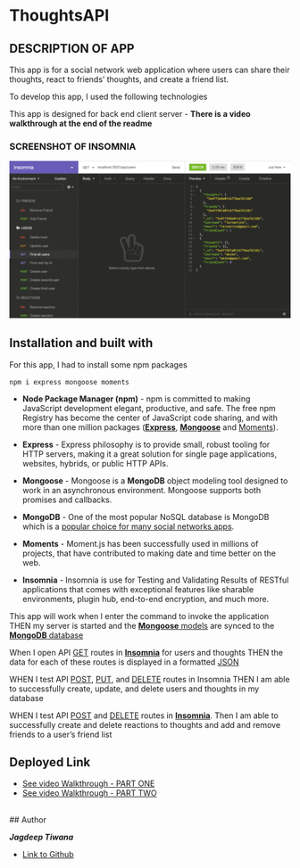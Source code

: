 # ThoughtsAPI


## DESCRIPTION OF APP

This app is for a social network web application where users can share their thoughts, react to friends’ thoughts, and create a friend list.

To develop this app, I used the following technologies

This app is designed for back end client server - **There is a video walkthrough at the end of the readme**

### SCREENSHOT OF INSOMNIA

![NoSQL - Insomnia](./utils/assets/18-nosql-homework-demo-01.gif)


## Installation and built with

For this app, I had to install some npm packages

````
npm i express mongoose moments
````

- **Node Package Manager (npm)** - npm is committed to making JavaScript development elegant, productive, and safe. The free npm Registry has become the center of JavaScript code sharing, and with more than one million packages (<ins>**Express**</ins>, <ins>**Mongoose**</ins> and <ins>Moments</ins>).

- **Express** - Express philosophy is to provide small, robust tooling for HTTP servers, making it a great solution for single page applications, websites, hybrids, or public HTTP APIs.

- **Mongoose** - Mongoose is a **MongoDB** object modeling tool designed to work in an asynchronous environment. Mongoose supports both promises and callbacks.

- **MongoDB** - One of the most popular NoSQL database is MongoDB which is a <ins>popular choice for many social networks apps</ins>.

- **Moments** - Moment.js has been successfully used in millions of projects, that have contributed to making date and time better on the web.

- **Insomnia** - Insomnia is use for Testing and Validating Results of RESTful applications that comes with exceptional features like sharable environments, plugin hub, end-to-end encryption, and much more.

This app will work when I enter the command to invoke the application THEN my server is started and the <ins>**Mongoose** models</ins> are synced to the <ins>**MongoDB** database</ins>

When I open API <ins>GET</ins> routes in <ins>**Insomnia**</ins> for users and thoughts
THEN the data for each of these routes is displayed in a formatted <ins>JSON</ins>

WHEN I test API <ins>POST</ins>, <ins>PUT</ins>, and <ins>DELETE</ins> routes in Insomnia
THEN I am able to successfully create, update, and delete users and thoughts in my database

WHEN I test API <ins>POST</ins> and <ins>DELETE</ins> routes in <ins>**Insomnia**</ins>. Then I am able to successfully create and delete reactions to thoughts and add and remove friends to a user’s friend list


## Deployed Link
* [See video Walkthrough - PART ONE](https://youtu.be/uqW6gk0ji7Q)
* [See video Walkthrough - PART TWO](https://youtu.be/289gTFJDo08)

<br>
## Author

 ***Jagdeep Tiwana***

- [Link to Github](https://github.com/jtiwana-git/ThoughtsAPI)

